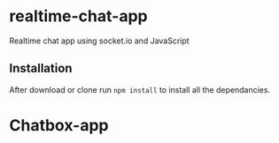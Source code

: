 # realtime-chat-app
Realtime chat app using socket.io and JavaScript

## Installation 
After download or clone run `npm install` to install all the dependancies.

# Chatbox-app
